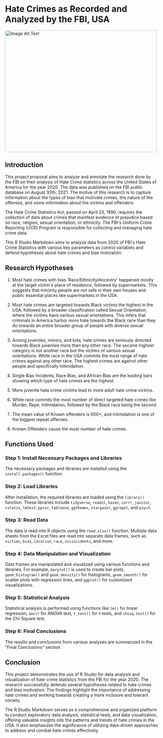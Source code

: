 # Hate Crimes as Recorded and Analyzed by the FBI, USA
<img src="https://github.com/rbga/RNotebookDataAnalysis/assets/75168756/9770d4ad-6c06-4f70-9819-0e19ba75c8bd" alt="Image Alt Text" width="500" height="400">

## Introduction

This project proposal aims to analyze and annotate the research done by the FBI on their analysis of Hate Crime statistics across the United States of America for the year 2020. The data was published on the FBI public database on August 30th, 2021. The motive of this research is to capture information about the types of bias that motivate crimes, the nature of the offenses, and some information about the victims and offenders.

The Hate Crime Statistics Act, passed on April 23, 1990, requires the collection of data about crimes that manifest evidence of prejudice based on race, religion, sexual orientation, or ethnicity. The FBI's Uniform Crime Reporting (UCR) Program is responsible for collecting and managing hate crime data.

This R Studio Markdown aims to analyze data from 2020 of FBI's Hate Crime Statistics with various key parameters as control variables and defend hypotheses about hate crimes and bias motivation.

## Research Hypotheses

1. Most hate crimes with bias 'Race/Ethnicity/Ancestry' happened mostly at the target victim's place of residence, followed by supermarkets. This suggests that minority people are not safe in their own houses and public essential places like supermarkets in the USA.

2. Most hate crimes are targeted towards Black victims the highest in the USA, followed by a broader classification called Sexual Orientation, where the victims have various sexual orientations. This infers that criminals in America harbor more hate towards the Black race than they do towards an entire broader group of people with diverse sexual orientations.

3. Among juveniles, minors, and kids, hate crimes are seriously directed towards Black juveniles more than any other race. The second-highest category is not another race but the victims of various sexual orientations. White race in the USA commits the most range of hate crimes against any other race. The highest crimes are against other people and specifically Intimidation.

4. Single Bias Incidents, Race Bias, and African Bias are the leading bars showing which type of hate crimes are the highest.

5. More juvenile hate crime victims lead to more adult hate crime victims.

6. White race commits the most number of direct targeted hate crimes like Murder, Rape, Intimidation, followed by the Black race being the second.

7. The mean value of Known offenders is 600+, and intimidation is one of the biggest repeat offenses.

8. Known Offenders cause the most number of hate crimes.

## Functions Used

### Step 1: Install Necessary Packages and Libraries

The necessary packages and libraries are installed using the `install.packages()` function.

### Step 2: Load Libraries

After installation, the required libraries are loaded using the `library()` function. These libraries include `tidyverse`, `readxl`, `haven`, `corrr`, `janitor`, `rstatix`, `lmtest`, `ppcor`, `tableone`, `ggthemes`, `stargazer`, `ggrepel`, and `psych`.

### Step 3: Read Data

The data is read into R objects using the `read.xlsx()` function. Multiple data sheets from the Excel files are read into separate data frames, such as `victims`, `bias`, `location`, `race`, `vicincidents`, and more.

### Step 4: Data Manipulation and Visualization

Data frames are manipulated and visualized using various functions and libraries. For example, `barplot()` is used to create bar plots, `geom_histogram()` and `geom_density()` for histograms, `geom_smooth()` for scatter plots with regression lines, and `ggplot()` for customized visualizations.

### Step 5: Statistical Analysis

Statistical analysis is performed using functions like `lm()` for linear regression, `aov()` for ANOVA test, `t_test()` for t-tests, and `chisq.test()` for the Chi-Square test.

### Step 6: Final Conclusions

The results and conclusions from various analyses are summarized in the "Final Conclusions" section.

## Conclusion

This project demonstrates the use of R Studio for data analysis and visualization of hate crime statistics from the FBI for the year 2020. The research successfully defends several hypotheses related to hate crimes and bias motivation. The findings highlight the importance of addressing hate crimes and working towards creating a more inclusive and tolerant society.

The R Studio Markdown serves as a comprehensive and organized platform to conduct exploratory data analysis, statistical tests, and data visualization, offering valuable insights into the patterns and trends of hate crimes in the USA. It also emphasizes the significance of utilizing data-driven approaches to address and combat hate crimes effectively.
